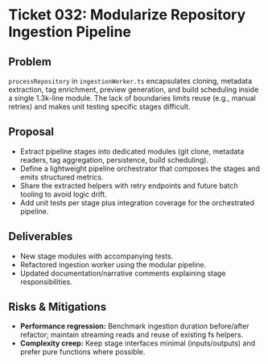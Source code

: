 # Ticket 032: Modularize Repository Ingestion Pipeline

## Problem
`processRepository` in `ingestionWorker.ts` encapsulates cloning, metadata extraction, tag enrichment, preview generation, and build scheduling inside a single 1.3k-line module. The lack of boundaries limits reuse (e.g., manual retries) and makes unit testing specific stages difficult.

## Proposal
- Extract pipeline stages into dedicated modules (git clone, metadata readers, tag aggregation, persistence, build scheduling).
- Define a lightweight pipeline orchestrator that composes the stages and emits structured metrics.
- Share the extracted helpers with retry endpoints and future batch tooling to avoid logic drift.
- Add unit tests per stage plus integration coverage for the orchestrated pipeline.

## Deliverables
- New stage modules with accompanying tests.
- Refactored ingestion worker using the modular pipeline.
- Updated documentation/narrative comments explaining stage responsibilities.

## Risks & Mitigations
- **Performance regression:** Benchmark ingestion duration before/after refactor; maintain streaming reads and reuse of existing fs helpers.
- **Complexity creep:** Keep stage interfaces minimal (inputs/outputs) and prefer pure functions where possible.
